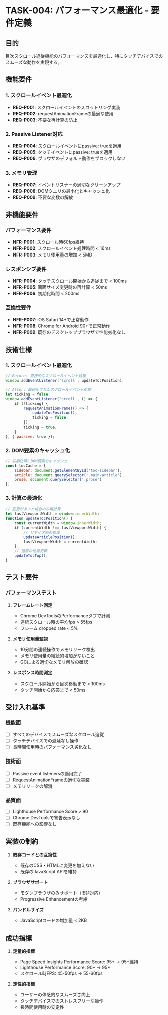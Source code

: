 # TASK-004: パフォーマンス最適化 - 要件定義

## 目的
目次スクロール追従機能のパフォーマンスを最適化し、特にタッチデバイスでのスムーズな動作を実現する。

## 機能要件

### 1. スクロールイベント最適化
- **REQ-P001**: スクロールイベントのスロットリング実装
- **REQ-P002**: requestAnimationFrameの最適な使用
- **REQ-P003**: 不要な再計算の防止

### 2. Passive Listener対応
- **REQ-P004**: スクロールイベントにpassive: trueを適用
- **REQ-P005**: タッチイベントにpassive: trueを適用
- **REQ-P006**: ブラウザのデフォルト動作をブロックしない

### 3. メモリ管理
- **REQ-P007**: イベントリスナーの適切なクリーンアップ
- **REQ-P008**: DOMクエリの最小化とキャッシュ化
- **REQ-P009**: 不要な変数の解放

## 非機能要件

### パフォーマンス要件
- **NFR-P001**: スクロール時60fps維持
- **NFR-P002**: スクロールイベント処理時間 < 16ms
- **NFR-P003**: メモリ使用量の増加 < 5MB

### レスポンシブ要件
- **NFR-P004**: タッチスクロール開始から追従まで < 100ms
- **NFR-P005**: 画面サイズ変更時の再計算 < 50ms
- **NFR-P006**: 初期化時間 < 200ms

### 互換性要件
- **NFR-P007**: iOS Safari 14+で正常動作
- **NFR-P008**: Chrome for Android 90+で正常動作
- **NFR-P009**: 既存のデスクトップブラウザで性能劣化なし

## 技術仕様

### 1. スクロールイベント最適化
```javascript
// Before: 直接的なスクロールイベント処理
window.addEventListener('scroll', updateTocPosition);

// After: 最適化されたスクロールイベント処理
let ticking = false;
window.addEventListener('scroll', () => {
    if (!ticking) {
        requestAnimationFrame(() => {
            updateTocPosition();
            ticking = false;
        });
        ticking = true;
    }
}, { passive: true });
```

### 2. DOM要素のキャッシュ化
```javascript
// 初期化時にDOM要素をキャッシュ
const tocCache = {
    sidebar: document.getElementById('toc-sidebar'),
    article: document.querySelector('.main-article'),
    prose: document.querySelector('.prose')
};
```

### 3. 計算の最適化
```javascript
// 変更があった場合のみ再計算
let lastViewportWidth = window.innerWidth;
function updateTocPosition() {
    const currentWidth = window.innerWidth;
    if (currentWidth !== lastViewportWidth) {
        // リサイズ時の処理
        updateArticlePosition();
        lastViewportWidth = currentWidth;
    }
    // 通常の位置更新
    updateTocTop();
}
```

## テスト要件

### パフォーマンステスト
1. **フレームレート測定**
   - Chrome DevToolsのPerformanceタブで計測
   - 連続スクロール時の平均fps > 55fps
   - フレーム dropped rate < 5%

2. **メモリ使用量監視**
   - 10分間の連続操作でメモリリーク検出
   - メモリ使用量の継続的増加がないこと
   - GCによる適切なメモリ解放の確認

3. **レスポンス時間測定**
   - スクロール開始から目次移動まで < 100ms
   - タッチ開始から応答まで < 50ms

## 受け入れ基準

### 機能面
- [ ] すべてのデバイスでスムーズなスクロール追従
- [ ] タッチデバイスでの遅延なし操作
- [ ] 長時間使用時のパフォーマンス劣化なし

### 技術面
- [ ] Passive event listenersの適用完了
- [ ] RequestAnimationFrameの適切な実装
- [ ] メモリリークの解消

### 品質面
- [ ] Lighthouse Performance Score > 90
- [ ] Chrome DevToolsで警告表示なし
- [ ] 既存機能への影響なし

## 実装の制約

1. **既存コードとの互換性**
   - 既存のCSS・HTMLに変更を加えない
   - 既存のJavaScript APIを維持

2. **ブラウザサポート**
   - モダンブラウザのみサポート（IE非対応）
   - Progressive Enhancementの考慮

3. **バンドルサイズ**
   - JavaScriptコードの増加量 < 2KB

## 成功指標

1. **定量的指標**
   - Page Speed Insights Performance Score: 95+ → 95+維持
   - Lighthouse Performance Score: 90+ → 95+
   - スクロール時FPS: 45-50fps → 55-60fps

2. **定性的指標**
   - ユーザーの体感的なスムーズさ向上
   - タッチデバイスでのストレスフリーな操作
   - 長時間使用時の安定性